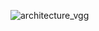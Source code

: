 ![architecture_vgg](https://user-images.githubusercontent.com/51089715/61504390-c98dae80-a9f8-11e9-8596-f38e73b4cb67.jpg)
